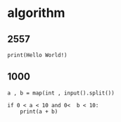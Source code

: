 # algorithm


## 2557

```
print(Hello World!)
``` 



## 1000
```
a , b = map(int , input().split())

if 0 < a < 10 and 0<  b < 10:
    print(a + b)
```